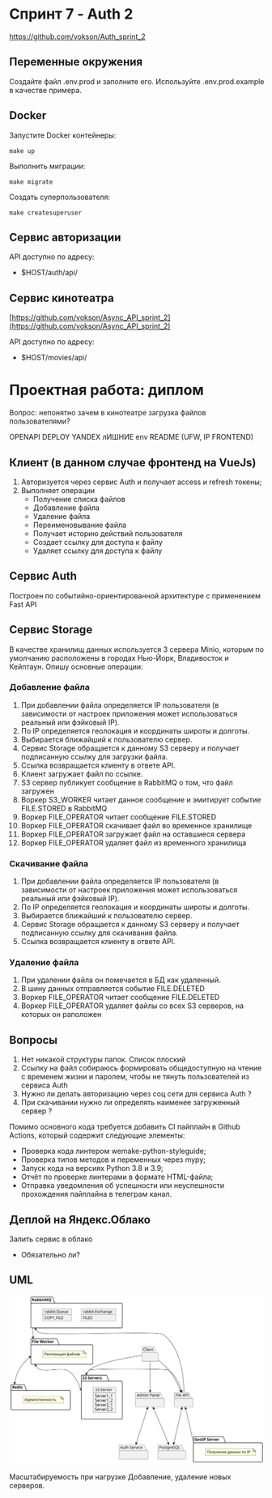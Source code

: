 # Спринт 7 - Auth 2
https://github.com/vokson/Auth_sprint_2

## Переменные окружения
Создайте файл .env.prod и заполните его. Используйте .env.prod.example в качестве примера.

## Docker
Запустите Docker контейнеры:
```console
make up
```

Выполнить миграции:
```console
make migrate
```

Создать суперпользователя:
```console
make createsuperuser
```

## Сервис авторизации
API доступно по адресу:
- $HOST/auth/api/

## Сервис кинотеатра
[https://github.com/vokson/Async_API_sprint_2](https://github.com/vokson/Async_API_sprint_2)

API доступно по адресу:
- $HOST/movies/api/


# Проектная работа: диплом

Вопрос: непонятно зачем в кинотеатре загрузка файлов пользователями?

OPENAPI
DEPLOY YANDEX
лИШНИЕ env
README (UFW, IP FRONTEND)

##  Клиент (в данном случае фронтенд на VueJs)

1. Авторизуется через сервис Auth и получает access и refresh токены;
1. Выполняет операции
    - Получение списка файлов
    - Добавление файла
    - Удаление файла
    - Переименовывание файла
    - Получает историю действий пользователя
    - Создает ссылку для доступа к файлу
    - Удаляет ссылку для доступа к файлу

## Сервис Auth

Построен по событийно-ориентированной архитектуре с применением Fast API

## Сервис Storage

В качестве хранилищ данных используется 3 сервера Minio, которым по умолчанию расположены в городах Нью-Йорк, Владивосток и Кейптаун.
Опишу основные операции:

### Добавление файла
1. При добавлении файла определяется IP пользователя (в зависимости от настроек приложения может использоваться реальный или фэйковый IP).
1. По IP определяется геолокация и координаты широты и долготы.
1. Выбирается ближайший к пользователю сервер.
1. Сервис Storage обращается к данному S3 серверу и получает подписанную ссылку для загрузки файла.
1. Ссылка возвращаетcя клиенту в ответе API.
1. Клиент загружает файл по ссылке.
1. S3 сервер публикует сообщение в RabbitMQ о том, что файл загружен
1. Воркер S3_WORKER читает данное сообщение и эмитирует событие FILE.STORED в RabbitMQ
1. Воркер FILE_OPERATOR читает сообщение FILE.STORED
1. Воркер FILE_OPERATOR скачивает файл во временное хранилище
1. Воркер FILE_OPERATOR загружает файл на оставшиеся сервера
1. Воркер FILE_OPERATOR удаляет файл из временного хранилища

### Скачивание файла
1. При добавлении файла определяется IP пользователя (в зависимости от настроек приложения может использоваться реальный или фэйковый IP).
1. По IP определяется геолокация и координаты широты и долготы.
1. Выбирается ближайший к пользователю сервер.
1. Сервис Storage обращается к данному S3 серверу и получает подписанную ссылку для скачивания файла.
1. Ссылка возвращаетcя клиенту в ответе API.

### Удаление файла
1. При удалении файла он помечается в БД как удаленный.
1. В шину данных отправляется событие FILE.DELETED
1. Воркер FILE_OPERATOR читает сообщение FILE.DELETED
1. Воркер FILE_OPERATOR удаляет файлы со всех S3 серверов, на которых он раположен



## Вопросы
1. Нет никакой структуры папок. Список плоский
1. Ссылку на файл собираюсь формировать общедоступную на чтение с временем жизни и паролем, чтобы не тянуть пользователей из сервиса Auth
1. Нужно ли делать авторизацию через соц сети для сервиса Auth ?
1. При скачивании нужно ли определять наименее загруженный сервер ?

Помимо основного кода требуется добавить CI пайплайн в Github Actions, который содержит следующие элементы:
- Проверка кода линтером wemake-python-styleguide;
- Проверка типов методов и переменных через mypy;
- Запуск кода на версиях Python 3.8 и 3.9;
- Отчёт по проверке линтерами в формате HTML-файла;
- Отправка уведомления об успешности или неуспешности прохождения пайплайна в телеграм канал.

## Деплой на Яндекс.Облако
Залить сервис в облако
 - Обязательно ли?

 ## UML
![scheme](scheme.svg)


Масштабируемость при нагрузке
Добавление, удаление новых серверов.